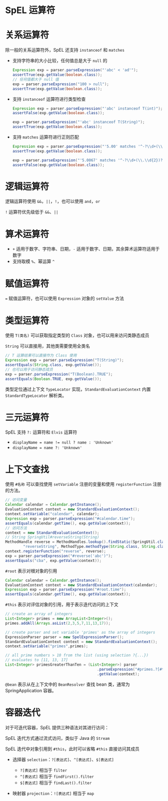 # SpEL 运算符

# 关系运算符

除一般的关系运算符外，SpEL 还支持 `instanceof` 和 `matches`

* 支持字符串的大小比较，任何值总是大于 `null` 的

  ```java
  Expression exp = parser.parseExpression("'abc' < 'ad'");
  assertTrue(exp.getValue(boolean.class));
  // 任何值都大于 null 值
  exp = parser.parseExpression("100 > null");
  assertTrue(exp.getValue(boolean.class));
  ```
* 支持 `instanceof` 运算符进行类型检查

  ```java
  Expression exp = parser.parseExpression("'abc' instanceof T(int)");
  assertFalse(exp.getValue(boolean.class));

  exp = parser.parseExpression("'abc' instanceof T(String)");
  assertTrue(exp.getValue(boolean.class));
  ```
* 支持 `matches` 运算符进行正则匹配

  ```java
  Expression exp = parser.parseExpression("'5.00' matches '^-?\\d+(\\.\\d{2})?$'");
  assertTrue(exp.getValue(boolean.class));

  exp = parser.parseExpression("'5.0067' matches '^-?\\d+(\\.\\d{2})?$'");
  assertFalse(exp.getValue(boolean.class));
  ```

# 逻辑运算符

逻辑运算符使用 `&&`，`||`，`!`，也可以使用 `and`，`or`

`!` 运算符优先级低于 `&&`、`||`

# 算术运算符

* `+` 适用于数字、字符串、日期，`-` 适用于数字、日期，其余算术运算符适用于数字
* 支持取模 `%`、幂运算 `^`

# 赋值运算符

`=` 赋值运算符，也可以使用 `Expression` 对象的 `setValue` 方法

# 类型运算符

使用 `T(类名)` 可以获取指定类型的 `Class` 对象，也可以用来访问类静态成员

`String` 可以直接用，其他类需要使用全类名

```java
// T 运算结果可以直接作为 Class 使用
Expression exp = parser.parseExpression("T(String)");
assertEquals(String.class, exp.getValue());
// 也可以用于访问静态成员
exp = parser.parseExpression("T(Boolean).TRUE");
assertEquals(Boolean.TRUE, exp.getValue());
```

类型定位通过上下文 `TypeLocator` 实现，`StandardEvaluationContext` 内置 `StandardTypeLocator` 解析类。

# 三元运算符

SpEL 支持 `?:` 运算符和 `Elvis` 运算符

* `displayName = name != null ? name : 'Unknown'`
* `displayName = name ?: 'Unknown'`

# 上下文查找

使用 `#名称` 可以查找使用 `setVariable` 注册的变量和使用 `registerFunction` 注册的方法。

```java
// 访问变量
Calendar calendar = Calendar.getInstance();
EvaluationContext context = new StandardEvaluationContext();
context.setVariable("calendar", calendar);
Expression exp = parser.parseExpression("#calendar.time");
assertEquals(calendar.getTime(), exp.getValue(context));
// 访问方法
context = new StandardEvaluationContext();
// String SpringUtil#reverseString(String)
MethodHandle reverse = MethodHandles.lookup().findStatic(SpringUtil.class,
        "reverseString", MethodType.methodType(String.class, String.class));
context.registerFunction("reverse", reverse);
exp = parser.parseExpression("#reverse('abc')");
assertEquals("cba", exp.getValue(context));
```

`#root` 表示对根对象的引用

```java
Calendar calendar = Calendar.getInstance();
EvaluationContext context = new StandardEvaluationContext(calendar);
Expression exp = parser.parseExpression("#root.time");
assertEquals(calendar.getTime(), exp.getValue(context));
```

`#this` 表示对评估对象的引用，用于表示迭代访问的上下文

```java
// create an array of integers
List<Integer> primes = new ArrayList<Integer>();
primes.addAll(Arrays.asList(2,3,5,7,11,13,17));

// create parser and set variable 'primes' as the array of integers
ExpressionParser parser = new SpelExpressionParser();
StandardEvaluationContext context = new StandardEvaluationContext();
context.setVariable("primes",primes);

// all prime numbers > 10 from the list (using selection ?{...})
// evaluates to [11, 13, 17]
List<Integer> primesGreaterThanTen = (List<Integer>) parser
                                         .parseExpression("#primes.?[#this>10]")
                                         .getValue(context);
```

`@bean` 表示从在上下文中的 `BeanResolver` 查找 bean 类，通常为 SpringApplication 容器。

# 容器迭代

对于可迭代容器，SpEL 提供三种语法对其进行访问：

SpEL 迭代方式通过流式访问，类似于 Java 的 `Stream`

SpEL 迭代中对象引用到 `#this`，此时可以省略 `#this` 直接访问其成员

* 选择器 `selection`：`?[表达式]`、`^[表达式]`、`$[表达式]`

  * `?[表达式]` 相当于 `filter`
  * `^[表达式]` 相当于 `findFirst().filter`
  * `$[表达式]` 相当于 `findLast().filter`
* 映射器 `projection`：`![表达式]` 相当于 `map`
